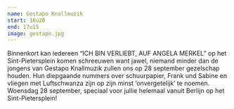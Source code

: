 ```yaml
---
name: Gestapo Knallmuzik
start: 16u20
end: 17u15
image: gestapo.jpg
---
```

Binnenkort kan iedereen “ICH BIN VERLIEBT, AUF ANGELA MERKEL” op het Sint-Pietersplein komen schreeuwen want jawel, niemand minder dan de jongens van Gestapo Knallmuzik zullen ons op 28 september gezelschap houden. Hun diepgaande nummers over schuurpapier, Frank und Sabine en vliegen met Luftschwanza zijn op zijn minst ‘onvergetelijk’ te noemen. Woensdag 28 september, speciaal voor jullie helemaal vanuit Berlijn op het Sint-Pietersplein!